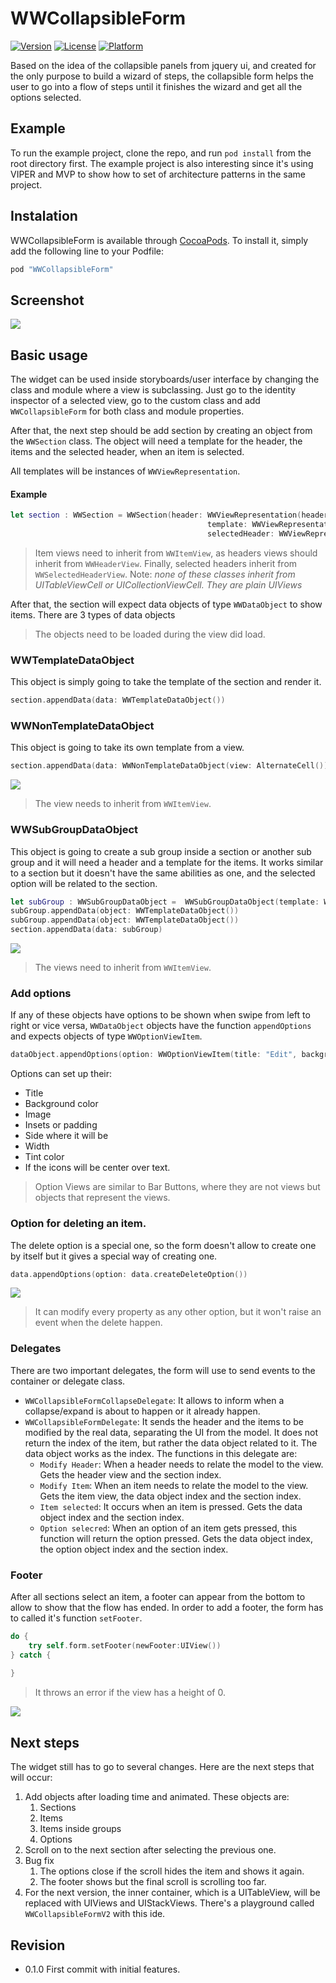 # WWCollapsibleForm

[![Version](https://img.shields.io/cocoapods/v/WWCollapsibleForm.svg?style=flat)](http://cocoapods.org/pods/WWCollapsibleForm)
[![License](https://img.shields.io/cocoapods/l/WWCollapsibleForm.svg?style=flat)](http://cocoapods.org/pods/WWCollapsibleForm)
[![Platform](https://img.shields.io/cocoapods/p/WWCollapsibleForm.svg?style=flat)](http://cocoapods.org/pods/WWCollapsibleForm)

Based on the idea of the collapsible panels from jquery ui, and created for the only purpose to build a wizard of steps, the collapsible form helps the user to go into a flow of steps until it finishes the wizard and get all the options selected.

## Example

To run the example project, clone the repo, and run `pod install` from the root directory first. The example project is also interesting since it's using VIPER and MVP to show how to set of architecture patterns in the same project.

## Instalation

WWCollapsibleForm is available through [CocoaPods](http://cocoapods.org). To install
it, simply add the following line to your Podfile:

```ruby
pod "WWCollapsibleForm"
```

## Screenshot

![](./example_assets/WWCollapsibleForm.gif)

## Basic usage

The widget can be used inside storyboards/user interface by changing the class and module where a view is subclassing. Just go to the identity inspector of a selected view, go to the custom class and add `WWCollapsibleForm` for both class and module properties.

After that, the next step should be add section by creating an object from the `WWSection` class. 
The object will need a template for the header, the items and the selected header, when an item is selected.

All templates will be instances of `WWViewRepresentation`.

#### Example

```swift
let section : WWSection = WWSection(header: WWViewRepresentation(headerView: Header()),
                                            template: WWViewRepresentation(view: CellView()),
                                            selectedHeader: WWViewRepresentation(headerView: SelectedHeader()))
```

> Item views need to inherit from `WWItemView`, as headers views should inherit from `WWHeaderView`.
> Finally, selected headers inherit from `WWSelectedHeaderView`. 
> Note: _none of these classes inherit from UITableViewCell or UICollectionViewCell. They are plain UIViews_

After that, the section will expect data objects of type `WWDataObject` to show items. There are 3 types of data objects

> The objects need to be loaded during the view did load.

### WWTemplateDataObject

This object is simply going to take the template of the section and render it.

```swift
section.appendData(data: WWTemplateDataObject())
```

### WWNonTemplateDataObject

This object is going to take its own template from a view.

```swift
section.appendData(data: WWNonTemplateDataObject(view: AlternateCell()))
```

![](./example_assets/alternate.png)

> The view needs to inherit from `WWItemView`.

### WWSubGroupDataObject

This object is going to create a sub group inside a section or another sub group and it will need a header and a template for the items. It works similar to a section but it doesn't have the same abilities as one, and the selected option will be related to the section.

```swift
let subGroup : WWSubGroupDataObject =  WWSubGroupDataObject(template: WWViewRepresentation(view: CellView()), headerTemplate : WWViewRepresentation(view: CellView()))
subGroup.appendData(object: WWTemplateDataObject())
subGroup.appendData(object: WWTemplateDataObject())
section.appendData(data: subGroup)
```

![](./example_assets/group.png)

> The views need to inherit from `WWItemView`.

### Add options

If any of these objects have options to be shown when swipe from left to right or vice versa, `WWDataObject` objects have the function `appendOptions` and expects objects of type `WWOptionViewItem`.

```swift
dataObject.appendOptions(option: WWOptionViewItem(title: "Edit", backgroundColor: UIColor.blue, image: nil, padding: 10))
```

Options can set up their:

* Title
* Background color
* Image 
* Insets or padding
* Side where it will be
* Width
* Tint color
* If the icons will be center over text.

> Option Views are similar to Bar Buttons, where they are not views but objects that represent the views.

### Option for deleting an item.

The delete option is a special one, so the form doesn't allow to create one by itself but it gives a special way of creating one. 

```swift
data.appendOptions(option: data.createDeleteOption())
```

![](./example_assets/options.png)

> It can modify every property as any other option, but it won't raise an event when the delete happen.

### Delegates

There are two important delegates, the form will use to send events to the container or delegate class.

* `WWCollapsibleFormCollapseDelegate`: It allows to inform when a collapse/expand is about to happen or it already happen.
* `WWCollapsibleFormDelegate`: It sends the header and the items to be modified by the real data, separating the UI from the model. It does not return the index of the item, but rather the data object related to it. The data object works as the index. The functions in this delegate are:
	* `Modify Header`: When a header needs to relate the model to the view. Gets the header view and the section index.
	* `Modify Item`: When an item needs to relate the model to the view. Gets the item view, the data object index and the section index.
	* `Item selected`: It occurs when an item is pressed. Gets the data object index and the section index.
	* `Option selecred`: When an option of an item gets pressed, this function will return the option pressed. Gets the data object index, the option object index and the section index.
	
### Footer

After all sections select an item, a footer can appear from the bottom to allow to show that the flow has ended. In order to add a footer, the form has to called it's function `setFooter`.

```swift
do {
	try self.form.setFooter(newFooter:UIView())
} catch {
        
}

```

> It throws an error if the view has a height of 0.

![](./example_assets/Footer.png)

## Next steps

The widget still has to go to several changes. Here are the next steps that will occur:

1. Add objects after loading time and animated. These objects are:
	1. Sections
	2. Items
	3. Items inside groups
	4. Options
2. Scroll on to the next section after selecting the previous one.
3. Bug fix
	 1. The options close if the scroll hides the item and shows it again.
	 2. The footer shows but the final scroll is scrolling too far.
4. For the next version, the inner container, which is a UITableView, will be replaced with UIViews and UIStackViews. There's a playground called `WWCollapsibleFormV2` with this ide.

## Revision

* 0.1.0 First commit with initial features.
